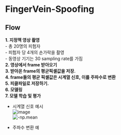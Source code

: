 # FingerVein-Spoofing

## Flow
**1. 지정맥 영상 촬영**\
    - 총 20명의 피험자\
    - 피험자 당 4개의 손가락을 촬영\
    - 동영상 기기는 30 sampling rate를 가짐\
**2. 영상에서 frame 받아오기**\
**3. 받아온 frame의 평균픽셀값을 저장.**\
**4. frame들의 평균 픽셀값은 시계열 신호, 이를 주파수로 변환**\
**5. 피클파일로 저장하기.**\
**6. 모델링**\
**7. 모델 학습 및 평가**

- 시계열 신호 예시\
![image](https://user-images.githubusercontent.com/70633080/112020894-1897c980-8b74-11eb-9caa-618bc2f4c2eb.png)\
![-np.mean](https://user-images.githubusercontent.com/70633080/112023476-a1b00000-8b76-11eb-91d4-af991d20e258.png)

- 주파수 변환 예

